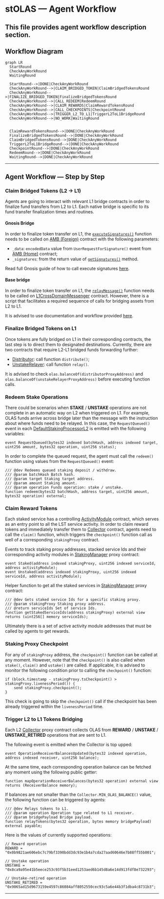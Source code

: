 # stOLAS — Agent Workflow

This file provides agent workflow description section. 
---

## Workflow Diagram

```mermaid
graph LR
  StartRound
  CheckAnyWorkRound
  WaitingRound

  StartRound-->|DONE|CheckAnyWorkRound
  CheckAnyWorkRound-->|CLAIM_BRIDGED_TOKEN|ClaimBridgedTokensRound
  CheckAnyWorkRound-->|FINALIZE_BRIDGED_TOKEN|FinalizeBridgedTokensRound
  CheckAnyWorkRound-->|CALL_REDEEM|RedeemRound
  CheckAnyWorkRound-->|CLAIM_REWARDS|ClaimRewardTokensRound
  CheckAnyWorkRound-->|CALL_CHECKPOINTS|CheckpointRound 
  CheckAnyWorkRound-->|TRIGGER_L2_TO_L1|TriggerL2ToL1BridgeRound
  CheckAnyWorkRound-->|NO_WORK|WaitingRound
  

  ClaimRewardTokensRound-->|DONE|CheckAnyWorkRound
  FinalizeBridgedTokensRound-->|DONE|CheckAnyWorkRound
  ClaimBridgedTokensRound-->|DONE|CheckAnyWorkRound
  TriggerL2ToL1BridgeRound-->|DONE|CheckAnyWorkRound
  CheckpointRound-->|DONE|CheckAnyWorkRound
  RedeemRound-->|DONE|CheckAnyWorkRound
  WaitingRound-->|DONE|CheckAnyWorkRound
```

---

## Agent Workflow — Step by Step

### Claim Bridged Tokens (L2 -> L1)

Agents are going to interact with relevant L1 bridge contracts in order to finalize fund transfers from L2 to L1.
Each native bridge is specific to its fund transfer finalization times and routines.

#### Gnosis Bridge

In order to finalize token transfer on L1, the [`executeSignatures()`](https://etherscan.io/address/0x4C36d2919e407f0Cc2Ee3c993ccF8ac26d9CE64e#writeProxyContract#F3)
function needs to be called on [AMB (Foreign)](https://docs.gnosischain.com/bridges/About%20Token%20Bridges/amb-bridge#contracts)
contract with the following parameters:
- `_data`: `encodedData` value from `UserRequestForSignature()` event from [AMB (Home)](https://gnosisscan.io/address/0x75Df5AF045d91108662D8080fD1FEFAd6aA0bb59#events) contract;
- `_signatures`: from the return value of [`getSignatures()`](https://gnosisscan.io/address/0x7d94ece17e81355326e3359115D4B02411825EdD#readContract#F2) method.

Read full Gnosis guide of how to call execute signatures [here](https://docs.gnosischain.com/bridges/About%20Token%20Bridges/amb-bridge#how-to-call-executesignatures-on-foreign-amb-ethereum).

#### Base bridge

In order to finalize token transfer on L1, the [`relayMessage()`](https://etherscan.io/address/0x866E82a600A1414e583f7F13623F1aC5d58b0Afa#writeProxyContract#F2)
function needs to be called on [L1CrossDomainMessenger](https://docs.base.org/base-chain/network-information/base-contracts#ethereum-mainnet) contract.
However, there is a script that facilitates a required sequence of calls for bridging assets from L2 to L1.

It is advised to use documentation and workflow provided [here](https://github.com/valory-xyz/l2_withdraws/tree/main?tab=readme-ov-file#base).

### Finalize Bridged Tokens on L1

Once tokens are fully bridged on L1 in their corresponding contracts, the last step is to direct them to designated destinations.
Currently, there are two contracts that require L2-L1 bridged funds forwarding further:
- [Distributor](../contracts/l1/Distributor.sol): call function `distribute()`;
- [UnstakeRelayer](../contracts/l1/UnstakeRelayer.sol): call function `relay()`.

It is advised to check `olas.balanceOf(distributorProxyAddress)` and `olas.balanceOf(unstakeRelayerProxyAddress)` before executing function calls.

### Redeem Stake Operations

There could be scenarios when **STAKE** / **UNSTAKE** operations are not complete in an automatic way on L2 when triggered on L1.
For example, OLAS funds arrive across bridge later than the message with the instruction about where funds need to be relayed.
In this case, the `RequestQueued()` event in each [DefaultStakingProcessorL2](../contracts/l2/bridging/DefaultStakingProcessorL2.sol)
is emitted with the following variables:

```solidity
event RequestQueued(bytes32 indexed batchHash, address indexed target, uint256 amount, bytes32 operation, uint256 status);
```

In order to complete the queued request, the agent must call the `redeem()` function using values from the `RequestQueued()` event:
```solidity
/// @dev Redeems queued staking deposit / withdraw.
/// @param batchHash Batch hash.
/// @param target Staking target address.
/// @param amount Staking amount.
/// @param operation Funds operation: stake / unstake.
function redeem(bytes32 batchHash, address target, uint256 amount, bytes32 operation) external;
```

### Claim Reward Tokens

Each staked service has a controlling [ActivityModule](../contracts/l2/ActivityModule.sol) contract, which serves as an entry point
to all the LST service activity. In order to claim reward tokens and immediately transfer them to [Collector](../contracts/l2/Collector.sol)
contract, agents need to call the `claim()` function, which triggers the `checkpoint()` function call as well of a corresponding `stakingProxy` contract.

Events to track staking proxy addresses, stacked service Ids and their corresponding activity modules in [StakingManager](../contracts/l2/StakingManager.sol) proxy contract:
```solidity
event Staked(address indexed stakingProxy, uint256 indexed serviceId, address activityModule);
event Unstaked(address indexed stakingProxy, uint256 indexed serviceId, address activityModule);
```

Helper function to get all the staked services in [StakingManager](../contracts/l2/StakingManager.sol) proxy contract:
```solidity
/// @dev Gets staked service Ids for a specific staking proxy.
/// @param stakingProxy Staking proxy address.
/// @return serviceIds Set of service Ids.
function getStakedServiceIds(address stakingProxy) external view returns (uint256[] memory serviceIds);
```

Ultimately there is a set of active activity module addresses that must be called by agents to get rewards.

### Staking Proxy Checkpoint

For any of `stakingProxy` address, the `checkpoint()` function can be called at any moment. However, note that the `checkpoint()`
is also called when `stake()`, `claim()` and `ustake()` are called. If applicable, it is advised to monitor the following condition
prior to calling the `checkpoint()` function:
```
if (block.timestamp - stakingProxy.tsCheckpoint() > stakingProxy.livenessPeriod()) {
    send stakingProxy.checkpoint();
}
```

This check is going to skip the `checkpoint()` call if the checkpoint has been already triggered within the `livenessPeriod` time.

### Trigger L2 to L1 Tokens Bridging

Each L2 [Collector](../contracts/l2/Collector.sol) proxy contract collects OLAS from **REWARD** / **UNSTAKE** / **UNSTAKE_RETIRED**
operations that are sent to L1.

The following event is emitted when the Collector is top upped:
```solidity
event OperationReceiverBalancesUpdated(bytes32 indexed operation, address indexed receiver, uint256 balance);
```

At the same time, each corresponding operation balance can be fetched any moment using the following public getter:
```solidity
function mapOperationReceiverBalances(bytes32 operation) external view returns (ReceiverBalance memory);
```

If balances are not smaller than the `Collector.MIN_OLAS_BALANCE()` value, the following function can be triggered by agents:
```solidity
/// @dev Relays tokens to L1.
/// @param operation Operation type related to L1 receiver.
/// @param bridgePayload Bridge payload.
function relayTokens(bytes32 operation, bytes memory bridgePayload) external payable;
```

Here is the values of currently supported operations:
```
// Reward operation
REWARD = "0x0b9821ae606ebc7c79bf3390bdd3dc93e1b4a7cda27aad60646e7b88ff55b001";

// Unstake operation
UNSTAKE = "0x8ca9a95e41b5eece253c93f5b31eed1253aed6b145d8a6e14d913fdf8e732293";

// Unstake-retired operation
UNSTAKE_RETIRED = "0x9065ad15d9673159e4597c86084aff8052550cec93c5a6e44b3f1dba4c8731b3";
```

---
